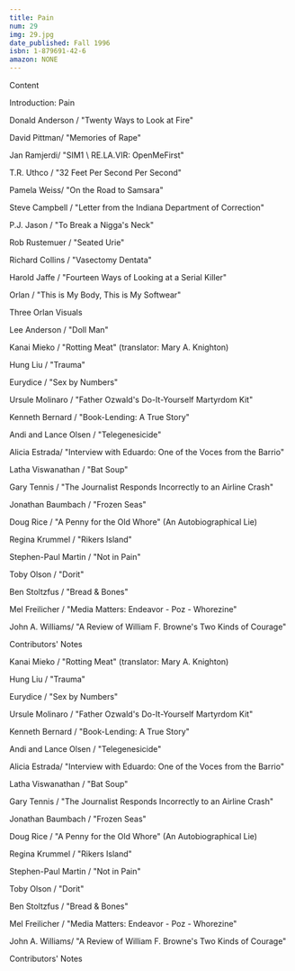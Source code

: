 ```yaml
---
title: Pain
num: 29
img: 29.jpg
date_published: Fall 1996
isbn: 1-879691-42-6
amazon: NONE
---
```


Content

Introduction: Pain

Donald Anderson / "Twenty Ways to Look at Fire"

David Pittman/ "Memories of Rape"

Jan Ramjerdi/ "SIM1 \ RE.LA.VIR: OpenMeFirst"

T.R. Uthco / "32 Feet Per Second Per Second"

Pamela Weiss/ "On the Road to Samsara"

Steve Campbell / "Letter from the Indiana Department of Correction"

P.J. Jason / "To Break a Nigga's Neck"

Rob Rustemuer / "Seated Urie"

Richard Collins / "Vasectomy Dentata"

Harold Jaffe / "Fourteen Ways of Looking at a Serial Killer"

Orlan / "This is My Body, This is My Softwear"

Three Orlan Visuals

Lee Anderson / "Doll Man"

Kanai Mieko / "Rotting Meat" (translator: Mary A. Knighton)

Hung Liu / "Trauma"

Eurydice / "Sex by Numbers"

Ursule Molinaro / "Father Ozwald's Do-It-Yourself Martyrdom Kit"

Kenneth Bernard / "Book-Lending: A True Story"

Andi and Lance Olsen / "Telegenesicide"

Alicia Estrada/ "Interview with Eduardo: One of the Voces from the Barrio"

Latha Viswanathan / "Bat Soup"

Gary Tennis / "The Journalist Responds Incorrectly to an Airline Crash"

Jonathan Baumbach / "Frozen Seas"

Doug Rice / "A Penny for the Old Whore" (An Autobiographical Lie)

Regina Krummel / "Rikers Island"

Stephen-Paul Martin / "Not in Pain"

Toby Olson / "Dorit"

Ben Stoltzfus / "Bread & Bones"

Mel Freilicher / "Media Matters: Endeavor - Poz - Whorezine"

John A. Williams/ "A Review of William F. Browne's Two Kinds of Courage"

Contributors' Notes

Kanai Mieko / "Rotting Meat" (translator: Mary A. Knighton)

Hung Liu / "Trauma"

Eurydice / "Sex by Numbers"

Ursule Molinaro / "Father Ozwald's Do-It-Yourself Martyrdom Kit"

Kenneth Bernard / "Book-Lending: A True Story"

Andi and Lance Olsen / "Telegenesicide"

Alicia Estrada/ "Interview with Eduardo: One of the Voces from the Barrio"

Latha Viswanathan / "Bat Soup"

Gary Tennis / "The Journalist Responds Incorrectly to an Airline Crash"

Jonathan Baumbach / "Frozen Seas"

Doug Rice / "A Penny for the Old Whore" (An Autobiographical Lie)

Regina Krummel / "Rikers Island"

Stephen-Paul Martin / "Not in Pain"

Toby Olson / "Dorit"

Ben Stoltzfus / "Bread & Bones"

Mel Freilicher / "Media Matters: Endeavor - Poz - Whorezine"

John A. Williams/ "A Review of William F. Browne's Two Kinds of Courage"

Contributors' Notes

